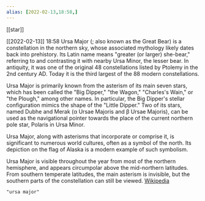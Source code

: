 ```yaml
---
alias: [2022-02-13,18:58,]
---
```

[[star]]

[[2022-02-13]] 18:58
Ursa Major (; also known as the Great Bear) is a constellation in the northern sky, whose associated mythology likely dates back into prehistory. Its Latin name means "greater (or larger) she-bear," referring to and contrasting it with nearby Ursa Minor, the lesser bear. In antiquity, it was one of the original 48 constellations listed by Ptolemy in the 2nd century AD. Today it is the third largest of the 88 modern constellations.

Ursa Major is primarily known from the asterism of its main seven stars, which has been called the "Big Dipper," "the Wagon," "Charles's Wain," or "the Plough," among other names. In particular, the Big Dipper's stellar configuration mimics the shape of the "Little Dipper." Two of its stars, named Dubhe and Merak (α Ursae Majoris and β Ursae Majoris), can be used as the navigational pointer towards the place of the current northern pole star, Polaris in Ursa Minor.

Ursa Major, along with asterisms that incorporate or comprise it, is significant to numerous world cultures, often as a symbol of the north. Its depiction on the flag of Alaska is a modern example of such symbolism.

Ursa Major is visible throughout the year from most of the northern hemisphere, and appears circumpolar above the mid-northern latitudes. From southern temperate latitudes, the main asterism is invisible, but the southern parts of the constellation can still be viewed.
[Wikipedia](https://en.wikipedia.org/wiki/Ursa%20Major)
```query
"ursa major"
```